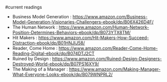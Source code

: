 #current readings

* Business Model Generation : https://www.amazon.com/Business-Model-Generation-Visionaries-Challengers-ebook/dp/B06X426D4F/
* The Human Network : https://www.amazon.com/Human-Network-Position-Determines-Behaviors-ebook/dp/B073YTX8TM/
* Hit Makers : https://www.amazon.com/Hit-Makers-How-Succeed-Distraction-ebook/dp/B01HNJIJ58/
* Reader, Come Home : https://www.amazon.com/Reader-Come-Home-Reading-Digital-ebook/dp/B074DTJ2CT
* Ruined by Design : https://www.amazon.com/Ruined-Design-Designers-Destroyed-World-ebook/dp/B07PS16XY9/
* The Making of a Manager : https://www.amazon.com/Making-Manager-What-Everyone-Looks-ebook/dp/B079WNPRL2/

